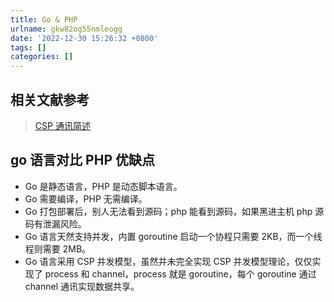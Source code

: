 ```yaml
---
title: Go & PHP
urlname: gkw82og55nmleogg
date: '2022-12-30 15:26:32 +0800'
tags: []
categories: []
---
```


## 相关文献参考

> [CSP 通讯简述](http://c.biancheng.net/view/5111.html)

## go 语言对比 PHP 优缺点

- Go 是静态语言，PHP 是动态脚本语言。
- Go 需要编译，PHP 无需编译。
- Go 打包部署后，别人无法看到源码；php 能看到源码，如果黑进主机 php 源码有泄漏风险。
- Go 语言天然支持并发，内置 goroutine 启动一个协程只需要 2KB，而一个线程则需要 2MB。
- Go 语言采用 CSP 并发模型，虽然并未完全实现 CSP 并发模型理论，仅仅实现了 process 和 channel，process 就是 goroutine，每个 goroutine 通过 channel 通讯实现数据共享。
